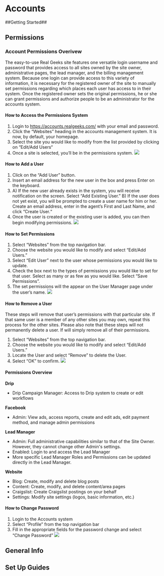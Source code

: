 # Accounts

##Getting Started##

## Permissions ##

### Account Permissions Overivew
The easy-to-use Real Geeks site features one versatile login username and password that provides access to all sites owned by the site owner, administrative pages, the lead manager, and the billing management system. Because one login can provide access to this variety of information, it is necessary for the registered owner of the site to manually set permissions regarding which places each user has access to in their system. Once the registered owner sets the original permissions, he or she can grant permissions and authorize people to be an administrator for the accounts system.

#### How to Access the Permissions System
1. Login to https://accounts.realgeeks.com/ with your email and password.
2. Click the “Websites” heading in the accounts management system. It is now, by default, your homepage.
3. Select the site you would like to modify from the list provided by clicking on “Edit/Add Users“
4. Once a site is selected, you’ll be in the permissions system.
[<img src="images/accounts/access-permissions.jpg"/>](images/accounts/access-permissions.jpg)

#### How to Add a User
1. Click on the “Add User” button.
2. Insert an email address for the new user in the box and press Enter on the keyboard.
3. A) If the new user already exists in the system, you will receive notification on the screen. Select “Add Existing User.” B) If the user does not yet exist, you will be prompted to create a user name for him or her. Create an email address, enter in the agent’s First and Last Name, and click “Create User.“
4. Once the user is created or the existing user is added, you can then begin modifying permissions.
[<img src="images/accounts/how-to-add.jpg"/>](images/accounts/how-to-add.jpg)

#### How to Set Permissions
1. Select “Websites” from the top navigation bar.
2. Choose the website you would like to modify and select “Edit/Add Users.”
3. Select “Edit User” next to the user whose permissions you would like to update.
4. Check the box next to the types of permissions you would like to set for that user. Select as many or as few as you would like. Select “Save Permissions”.
5. The set permissions will the appear on the User Manager page under the user’s name.
[<img src="images/accounts/set-permissions.jpg"/>](images/accounts/set-permissions.jpg)

#### How to Remove a User
These steps will remove that user’s permissions with that particular site. If that same user is a member of any other sites you may own, repeat this process for the other sites. Please also note that these steps will not permanently delete a user. If will simply remove all of their permissions.
1. Select “Websites” from the top navigation bar.
2. Choose the website you would like to modify and select “Edit/Add Users.”
3. Locate the User and select “Remove” to delete the User.
4. Select “OK” to confirm.
[<img src="images/accounts/remove-a-user.jpg"/>](images/accounts/remove-a-user.jpg)

#### Permissions Overview

**Drip**

- Drip Campaign Manager: Access to Drip system to create or edit workflows

**Facebook**

- Admin: View ads, access reports, create and edit ads, edit payment method, and manage admin permissions

**Lead Manager**

- Admin: Full administrative capabilities similar to that of the Site Owner. However, they cannot change other Admin's settings.
- Enabled: Login to and access the Lead Manager
- More specific Lead Manager Roles and Permissions can be updated directly in the Lead Manager.

**Website**

- Blog: Create, modify and delete blog posts
- Content: Create, modify, and delete content/area pages
- Craigslist: Create Craigslist postings on your behalf
- Settings: Modify site settings (logos, basic information, etc.)

#### How to Change Password
1. Login to the Accounts system
2. Select “Profile” from the top navigation bar
3. Fill in the appropriate fields for the password change and select “Change Password”
[<img src="images/accounts/change-password.jpg"/>](images/accounts/change-password.jpg)

## General Info ##

## Set Up Guides ##
